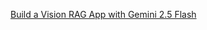 [Build a Vision RAG App with Gemini 2.5 Flash](https://www.theunwindai.com/p/build-a-vision-rag-app-with-gemini-2-5-flash)

